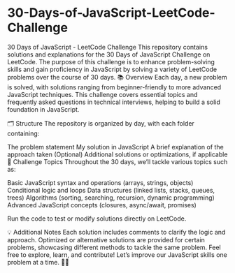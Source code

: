 # 30-Days-of-JavaScript-LeetCode-Challenge
30 Days of JavaScript - LeetCode Challenge This repository contains solutions and explanations for the 30 Days of JavaScript Challenge on LeetCode. The purpose of this challenge is to enhance problem-solving skills and gain proficiency in JavaScript by solving a variety of LeetCode problems over the course of 30 days.
📚 Overview
Each day, a new problem is solved, with solutions ranging from beginner-friendly to more advanced JavaScript techniques. This challenge covers essential topics and frequently asked questions in technical interviews, helping to build a solid foundation in JavaScript.

🗂️ Structure
The repository is organized by day, with each folder containing:

The problem statement
My solution in JavaScript
A brief explanation of the approach taken
(Optional) Additional solutions or optimizations, if applicable
📅 Challenge Topics
Throughout the 30 days, we’ll tackle various topics such as:

Basic JavaScript syntax and operations (arrays, strings, objects)
Conditional logic and loops
Data structures (linked lists, stacks, queues, trees)
Algorithms (sorting, searching, recursion, dynamic programming)
Advanced JavaScript concepts (closures, async/await, promises)


Run the code to test or modify solutions directly on LeetCode.

💡 Additional Notes
Each solution includes comments to clarify the logic and approach.
Optimized or alternative solutions are provided for certain problems, showcasing different methods to tackle the same problem.
Feel free to explore, learn, and contribute! Let’s improve our JavaScript skills one problem at a time. 🧑‍💻
